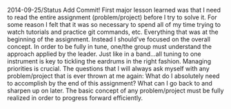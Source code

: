 2014-09-25/Status Add Commit!  First major lesson learned was that I need to read the entire assignment (problem/project) before I try to solve it.  For some reason I felt that it was so necessary to spend all of my time trying to watch tutorials and practice git commands, etc.  Everything that was at the beginning of the assignment.  Instead I should’ve focused on the overall concept.  In order to be fully in tune, one/the group must understand the approach applied by the leader.  Just like in a band…all tuning to one instrument is key to tickling the eardrums in the right fashion.  Managing priorities is crucial.  The questions that I will always ask myself with any problem/project that is ever thrown at me again: What do I absolutely need to accomplish by the end of this assignment? What can I go back to and sharpen up on later.  The basic concept of any problem/project must be fully realized in order to progress forward efficiently.